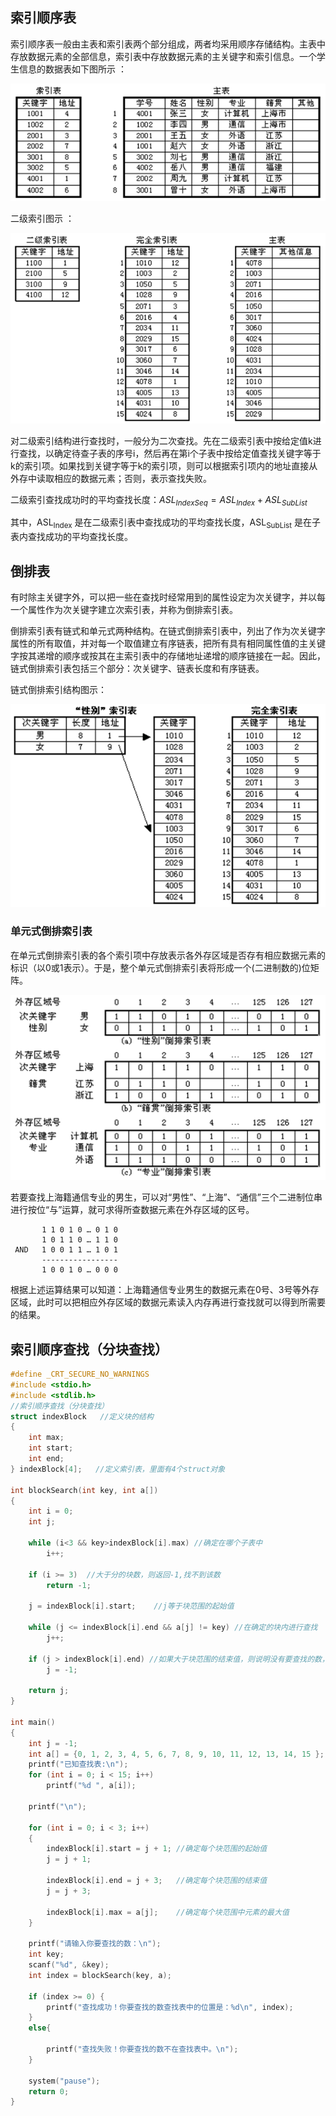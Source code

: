 ## 索引顺序表

索引顺序表一般由主表和索引表两个部分组成，两者均采用顺序存储结构。主表中存放数据元素的全部信息，索引表中存放数据元素的主关键字和索引信息。一个学生信息的数据表如下图所示 ：

![](img/索引顺序表.png)

二级索引图示 ：

![](img/二级索引.png)

对二级索引结构进行查找时，一般分为二次查找。先在二级索引表中按给定值k进行查找，以确定待查子表的序号i，然后再在第i个子表中按给定值查找关键字等于k的索引项。如果找到关键字等于k的索引项，则可以根据索引项内的地址直接从外存中读取相应的数据元素；否则，表示查找失败。

二级索引查找成功时的平均查找长度：$ASL_{IndexSeq} = ASL_{Index} + ASL_{SubList}$

其中，ASL<sub>Index</sub> 是在二级索引表中查找成功的平均查找长度，ASL<sub>SubList</sub> 是在子表内查找成功的平均查找长度。

## 倒排表

有时除主关键字外，可以把一些在查找时经常用到的属性设定为次关键字，并以每一个属性作为次关键字建立次索引表，并称为倒排索引表。

倒排索引表有链式和单元式两种结构。在链式倒排索引表中，列出了作为次关键字属性的所有取值，并对每一个取值建立有序链表，把所有具有相同属性值的主关键字按其递增的顺序或按其在主索引表中的存储地址递增的顺序链接在一起。因此，链式倒排索引表包括三个部分：次关键字、链表长度和有序链表。  

链式倒排索引结构图示：

![](img/倒排表.png)

### 单元式倒排索引表

在单元式倒排索引表的各个索引项中存放表示各外存区域是否存有相应数据元素的标识（以0或1表示）。于是，整个单元式倒排索引表将形成一个(二进制数的)位矩阵。 

![](img/单元式倒排表.png)

若要查找上海籍通信专业的男生，可以对“男性”、“上海”、“通信”三个二进制位串进行按位“与”运算，就可求得所查数据元素在外存区域的区号。
```
       1 1 0 1 0 … 0 1 0
       1 0 1 1 0 … 1 1 0
 AND   1 0 0 1 1 … 1 0 1
 	   -----------------
       1 0 0 1 0 … 0 0 0
```
根据上述运算结果可以知道：上海籍通信专业男生的数据元素在0号、3号等外存区域，此时可以把相应外存区域的数据元素读入内存再进行查找就可以得到所需要的结果。

## 索引顺序查找（分块查找）

```c
#define _CRT_SECURE_NO_WARNINGS
#include <stdio.h>
#include <stdlib.h>
//索引顺序查找（分块查找）
struct indexBlock   //定义块的结构
{
	int max;
	int start;
	int end;
} indexBlock[4];   //定义索引表，里面有4个struct对象

int blockSearch(int key, int a[])
{
	int i = 0;
	int j;

	while (i<3 && key>indexBlock[i].max) //确定在哪个子表中 
		i++;

	if (i >= 3)  //大于分的块数，则返回-1,找不到该数     
		return -1;

	j = indexBlock[i].start;    //j等于块范围的起始值

	while (j <= indexBlock[i].end && a[j] != key) //在确定的块内进行查找  
		j++;

	if (j > indexBlock[i].end) //如果大于块范围的结束值，则说明没有要查找的数，j置为-1     
		j = -1;

	return j;
}

int main()
{
	int j = -1;
	int a[] = {0, 1, 2, 3, 4, 5, 6, 7, 8, 9, 10, 11, 12, 13, 14, 15 }; //查找表
	printf("已知查找表:\n");
	for (int i = 0; i < 15; i++) 
		printf("%d ", a[i]);

	printf("\n");

	for (int i = 0; i < 3; i++) 
	{
		indexBlock[i].start = j + 1; //确定每个块范围的起始值
		j = j + 1;

		indexBlock[i].end = j + 3;   //确定每个块范围的结束值
		j = j + 3;

		indexBlock[i].max = a[j];    //确定每个块范围中元素的最大值
	}

	printf("请输入你要查找的数：\n");
	int key;
	scanf("%d", &key);
	int index = blockSearch(key, a);

	if (index >= 0) {
		printf("查找成功！你要查找的数查找表中的位置是：%d\n", index);
	}
	else{

		printf("查找失败！你要查找的数不在查找表中。\n");
	}

	system("pause");
	return 0;
}
```